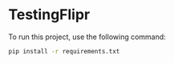 # TestingFlipr
To run this project, use the following command:

```sh
pip install -r requirements.txt
```